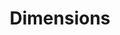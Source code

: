 ---
layout: default
bigquery: https://console.cloud.google.com/bigquery?p=covid-19-dimensions-ai&page=table&d=data&t=publications
contributors: Digital Science, https://www.digital-science.com/
cost: Free for personal, non-commercial use.
description: Dimensions contains more than 100 million publications, ranging from
  articles published in scholarly journals, books and book chapters, to preprints
  and conference proceedings. All publications are contextualized with linked data
  sets, funding, publications, patents, clinical trials, and policy documents. You
  can also view associated categories, funders, institutions, and researcher profiles.
documentation: https://docs.dimensions.ai/bigquery/index.html
last_edit: Mon, 04 Apr 2022 19:04:00 GMT
location: https://www.dimensions.ai/products/free/
maintained_by: Digital Science, https://www.digital-science.com/
schema_fields: '[''address'', ''funding_details'', ''open_access_categories'', ''funding_cad'',
  ''legal_events'', ''publisher'', ''category_icrp_ct'', ''category_rcdc'', ''acronyms'',
  ''research_org_state_codes'', ''concepts'', ''research_org_country_names'', ''funder_orgs'',
  ''granted_year'', ''isbn'', ''repository_id'', ''funding_cny'', ''original_title'',
  ''funding_aud'', ''date_online'', ''journal_lists'', ''date_inserted'', ''registry'',
  ''description'', ''associated_publication_arxiv_id'', ''publication_date'', ''repository_name'',
  ''date_normal'', ''category_icrp_cso'', ''category_sdg'', ''research_org_countries'',
  ''links'', ''citation_string'', ''funding_eur'', ''mesh_terms'', ''category_hra'',
  ''start_date'', ''ipcr'', ''funder_org_state_codes'', ''grant_number'', ''issue'',
  ''research_orgs'', ''cpc'', ''funder_countries'', ''organisation_details'', ''interventions'',
  ''status'', ''doi'', ''funding_amount'', ''funding_nzd'', ''inventor_names'', ''name'',
  ''filing_status'', ''relationships'', ''citations'', ''granted_date'', ''investigators'',
  ''brief_title'', ''external_ids'', ''research_org_city_names'', ''cited_by_ids'',
  ''license'', ''category_bra'', ''expiration_year'', ''associated_grant_ids'', ''citations_count'',
  ''research_org_cities'', ''category_hrcs_hc'', ''end_year'', ''funding_gbp'', ''year'',
  ''journal'', ''filing_date'', ''pmcid'', ''category_hrcs_rac'', ''pmid'', ''acknowledgements'',
  ''supporting_grant_ids'', ''date_imported_gbq'', ''book_title'', ''funder_org_countries'',
  ''mesh_headings'', ''gender'', ''pages'', ''foa_number'', ''current_assignee_orgs'',
  ''priority_date'', ''original_assignee'', ''created_date'', ''conference'', ''category_for'',
  ''current_assignee_countries'', ''funder_org_cities'', ''original_abstract'', ''categories'',
  ''parent_id'', ''email_address'', ''funder_org'', ''patent_ids'', ''linkout'', ''clinical_trial_ids'',
  ''kind'', ''legal_status'', ''end_date'', ''established'', ''associated_publication_id'',
  ''resulting_publication_doi'', ''start_year'', ''conditions'', ''volume'', ''aliases'',
  ''assignee_orgs'', ''funding_chf'', ''application_number'', ''expiration_date'',
  ''embargo_date'', ''active_years'', ''date_modified'', ''research_org_state_names'',
  ''current_assignee'', ''altmetrics'', ''publication_year'', ''priority_year'', ''resulting_publication_ids'',
  ''family_members_ids'', ''date_print'', ''title'', ''source_id'', ''labels'', ''open_access_categories_v2'',
  ''researcher_ids'', ''id'', ''assignee_countries'', ''eisbn'', ''type'', ''category_uoa'',
  ''editors'', ''abstract'', ''date'', ''family_id'', ''metrics'', ''book_series_title'',
  ''associated_publication_doi'', ''publication_ids'', ''funding_jpy'', ''reference_ids'',
  ''arxiv_id'', ''repository_url'', ''family_count'', ''filing_year'', ''subtitles'',
  ''jurisdiction'', ''authors'', ''funding_usd'', ''original_assignee_countries'',
  ''proceedings_title'', ''associated_publication_pmid'', ''types'', ''funder_org_acronyms'',
  ''original_assignee_orgs'', ''language'', ''phase'', ''funding_currency'', ''acronym'',
  ''wikipedia_url'']'
shortname: dimensions
tags:
- scholarly literature
- patents
- funding
- clinical trials
- academic profiles
terms_of_use: 'Use of both the Dimensions COVID-19 dataset and full Dimensions dataset
  are subject to the Dimensions Terms of use: https://www.dimensions.ai/policies-terms-legal '
title: Dimensions
uuid: dcff88bd-fe6b-4fdb-8159-809bf9d7bc1c
---